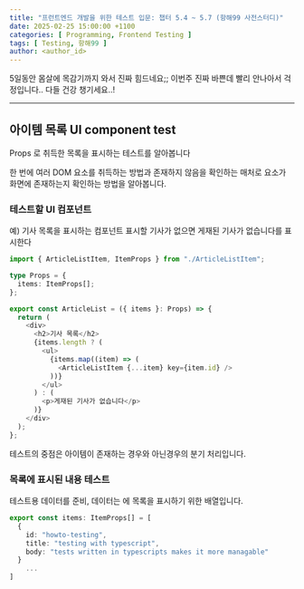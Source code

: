 ```yaml
---
title: "프런트엔드 개발을 위한 테스트 입문: 챕터 5.4 ~ 5.7 (항해99 사전스터디)"
date: 2025-02-25 15:00:00 +1100
categories: [ Programming, Frontend Testing ]
tags: [ Testing, 항해99 ]
author: <author_id>   
---
```


5일동안 몸살에 목감기까지 와서 진짜 힘드네요;;
이번주 진짜 바쁜데 빨리 안나아서 걱정입니다..
다들 건강 챙기세요..! 

--- 

## 아이템 목록 UI component test

Props 로 취득한 목록을 표시하는 테스트를 알아봅니다

한 번에 여러 DOM 요소를 취득하는 방법과 존재하지 않음을 확인하는 매처로 요소가 화면에 존재하는지 확인하는 방법을 알아봅니다.

### 테스트할 UI 컴포넌트 
예) 기사 목록을 표시하는 컴포넌트 
표시할 기사가 없으면 게재된 기사가 없습니다를 표시한다

```typescript
import { ArticleListItem, ItemProps } from "./ArticleListItem";

type Props = {
  items: ItemProps[];
};

export const ArticleList = ({ items }: Props) => {
  return (
    <div>
      <h2>기사 목록</h2>
      {items.length ? (
        <ul>
          {items.map((item) => (
            <ArticleListItem {...item} key={item.id} />
          ))}
        </ul>
      ) : (
        <p>게재된 기사가 없습니다</p>
      )}
    </div>
  );
};

```
테스트의 중점은 아이템이 존재하는 경우와 아닌경우의 분기 처리입니다.

### 목록에 표시된 내용 테스트

테스트용 데이터를 준비, 데이터는 <ArticleListItem> 에 목록을 표시하기 위한 배열입니다.

```typescript
export const items: ItemProps[] = [
  {
    id: "howto-testing",
    title: "testing with typescript",
    body: "tests written in typescripts makes it more managable"
  }
    ...
]
```

